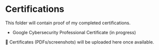# Certifications  

This folder will contain proof of my completed certifications.  

- Google Cybersecurity Professional Certificate (in progress)  

📌 Certificates (PDFs/screenshots) will be uploaded here once available.
